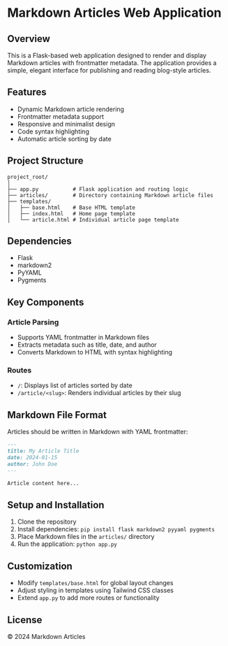 # Markdown Articles Web Application

## Overview

This is a Flask-based web application designed to render and display Markdown articles with frontmatter metadata. The application provides a simple, elegant interface for publishing and reading blog-style articles.

## Features

- Dynamic Markdown article rendering
- Frontmatter metadata support
- Responsive and minimalist design
- Code syntax highlighting
- Automatic article sorting by date

## Project Structure

```
project_root/
│
├── app.py           # Flask application and routing logic
├── articles/        # Directory containing Markdown article files
├── templates/
│   ├── base.html    # Base HTML template
│   ├── index.html   # Home page template
│   └── article.html # Individual article page template
```

## Dependencies

- Flask
- markdown2
- PyYAML
- Pygments

## Key Components

### Article Parsing
- Supports YAML frontmatter in Markdown files
- Extracts metadata such as title, date, and author
- Converts Markdown to HTML with syntax highlighting

### Routes
- `/`: Displays list of articles sorted by date
- `/article/<slug>`: Renders individual articles by their slug

## Markdown File Format

Articles should be written in Markdown with YAML frontmatter:

```markdown
---
title: My Article Title
date: 2024-01-15
author: John Doe
---

Article content here...
```

## Setup and Installation

1. Clone the repository
2. Install dependencies: `pip install flask markdown2 pyyaml pygments`
3. Place Markdown files in the `articles/` directory
4. Run the application: `python app.py`

## Customization

- Modify `templates/base.html` for global layout changes
- Adjust styling in templates using Tailwind CSS classes
- Extend `app.py` to add more routes or functionality

## License

© 2024 Markdown Articles